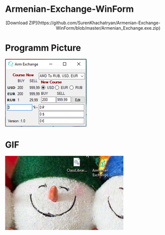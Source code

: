 # Armenian-Exchange-WinForm 
<p align="Right">
  [Download ZIP](https://github.com/SurenKhachatryan/Armenian-Exchange-WinForm/blob/master/Armenian_Exchange.exe.zip)
</p>

# Programm Picture
![](https://github.com/SurenKhachatryan/Armenian-Exchange-WinForm/blob/master/Armenian%20Exchange.PNG)

# GIF
![](https://github.com/SurenKhachatryan/Armenian-Exchange-WinForm/blob/master/Armenian%20Exchange.gif)
